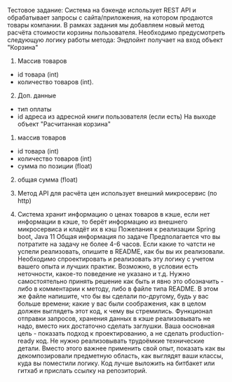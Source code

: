 Тестовое задание: 
Система на бэкенде использует REST API и обрабатывает запросы с сайта/приложения, на котором продаются товары компании.
В рамках задания мы добавляем новый метод расчёта стоимости корзины пользователя.
Необходимо предусмотреть следующую логику работы метода:
Эндпойнт получает на вход объект "Корзина"
1. Массив товаров
- id товара (int)
- количество товаров (int).
2. Доп. данные
- тип оплаты
- id адреса из адресной книги пользователя (если есть)
На выходе объект "Расчитанная корзина" 
1. массив товаров
- id товара (int)
- количество товаров (int)
- сумма по позиции (float)
2. общая сумма (float) 

2. Метод API для расчёта цен использует внешний микросервис (по http)
3. Система хранит информацию о ценах товаров в кэше, если нет информации в кэше, то берёт информацию из внешнего микросервиса и кладёт их в кэш
Пожелания к реализации
Spring boot, Java 11
Общая информация по задаче
Предполагается что вы потратите на задачу не более 4-6 часов. Если какие то чатсти не успели реализовать, опишите в README, как бы вы их реализовали.
Необходимо спроектировать и реализовать эту логику с учетом вашего опыта и лучших практик.
Возможно, в условии есть неточности, какое-то поведение не указано и т.д. Нужно самостоятельно принять решение как быть и явно это обозначить - либо в комментарии к методу, либо в файле типа README.
В этом же файле напишите, что бы вы сделали по-другому, будь у вас больше времени; какие у вас были соображения, как в целом должен выглядеть этот код, к чему вы стремились.
Функционал отправки запросов, хранения данных в кэше реализовывать не надо, вместо них достаточно сделать заглушки.
Ваша оосновная цель - показать подход к проектированию, а не сделать production-ready код. 
Не нужно реализовывать трудоёмкие технические детали. 
Вместо этого важнее применить свой опыт, показать как вы декомпозировали предметную область, как выглядят ваши классы, куда вы поместили логику.
Код лучше выложить на битбакет или гитхаб и прислать ссылку на репозиторий.